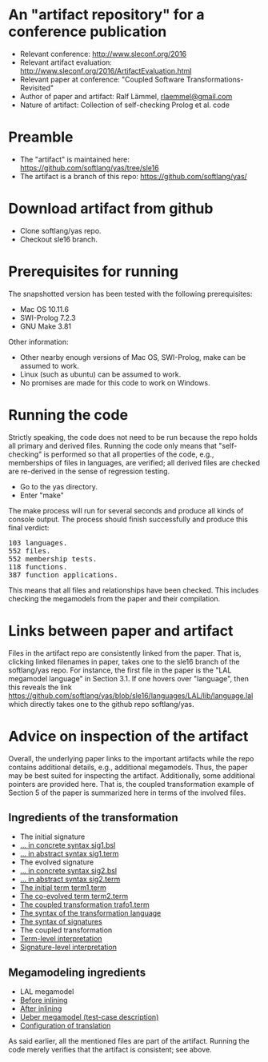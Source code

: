 # An "artifact repository" for a conference publication

* Relevant conference: http://www.sleconf.org/2016
* Relevant artifact evaluation: http://www.sleconf.org/2016/ArtifactEvaluation.html
* Relevant paper at conference: "Coupled Software Transformations-Revisited"
* Author of paper and artifact: Ralf Lämmel, rlaemmel@gmail.com
* Nature of artifact: Collection of self-checking Prolog et al. code

# Preamble

* The "artifact" is maintained here: https://github.com/softlang/yas/tree/sle16
* The artifact is a branch of this repo: https://github.com/softlang/yas/

# Download artifact from github

* Clone softlang/yas repo.
* Checkout sle16 branch.

# Prerequisites for running

The snapshotted version has been tested with the following prerequisites:

* Mac OS 10.11.6
* SWI-Prolog 7.2.3
* GNU Make 3.81

Other information:
* Other nearby enough versions of Mac OS, SWI-Prolog, make can be assumed to work.
* Linux (such as ubuntu) can be assumed to work.
* No promises are made for this code to work on Windows.

# Running the code

Strictly speaking, the code does not need to be run because the repo
holds all primary and derived files. Running the code only means that
"self-checking" is performed so that all properties of the code,
e.g., memberships of files in languages, are verified; all derived
files are checked are re-derived in the sense of regression testing.

* Go to the yas directory.
* Enter "make"

The make process will run for several seconds and produce all kinds of console output.
The process should finish successfully and produce this final verdict:

<pre>
103 languages.
552 files.
552 membership tests.
118 functions.
387 function applications.
</pre>

This means that all files and relationships have been checked.
This includes checking the megamodels from the paper and their compilation.

# Links between paper and artifact

Files in the artifact repo are consistently linked from the
paper. That is, clicking linked filenames in paper, takes one to the
sle16 branch of the softlang/yas repo. For instance, the first file in
the paper is the "LAL megamodel language" in Section 3.1. If one
hovers over "language", then this reveals the link
https://github.com/softlang/yas/blob/sle16/languages/LAL/lib/language.lal
which directly takes one to the github repo softlang/yas.

# Advice on inspection of the artifact

Overall, the underlying paper links to the important artifacts while
the repo contains additional details, e.g., additional
megamodels. Thus, the paper may be best suited for inspecting the
artifact. Additionally, some additional pointers are provided
here. That is, the coupled transformation example of Section 5 of the
paper is summarized here in terms of the involved files.

## Ingredients of the transformation

* The initial signature
 * [... in concrete syntax sig1.bsl](languages/BSTL/tests/sig1.bsl)
 * [... in abstract syntax sig1.term](languages/BSTL/tests/sig1.term)
* The evolved signature
 * [... in concrete syntax sig2.bsl](languages/BSTL/tests/sig2.bsl)
 * [... in abstract syntax sig2.term](languages/BSTL/tests/sig2.term)
* [The initial term term1.term](languages/BSTL/tests/term1.term)
* [The co-evolved term term2.term](languages/BSTL/tests/term2.term)
* [The coupled transformation trafo1.term](languages/BSTL/tests/trafo1.term)
* [The syntax of the transformation language](languages/BSTL/as.esl)
* [The syntax of signatures](languages/BSL/as.esl)
* The coupled transformation
 * [Term-level interpretation](languages/BSTL/bstTerm.pro)
 * [Signature-level interpretation](languages/BSTL/bstlSig.pro)

## Megamodeling ingredients

* LAL megamodel
 * [Before inlining](languages/LAL/lib/cx/cotransformation.lal)
 * [After inlining](languages/LAL/lib/cx/cotransformation.lal2)
* [Ueber megamodel (test-case description)](languages/BSTL/tests/trafo1.ueber)
* [Configuration of translation](languages/LAL/lib/cx/cotransformation.lalconfig)

As said earlier, all the mentioned files are part of the
artifact. Running the code merely verifies that the artifact is
consistent; see above.
